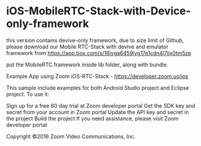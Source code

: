 # iOS-MobileRTC-Stack-with-Device-only-framework

this version contains devive-only framework, due to size limit of Github, please download our Mobile RTC-Stack with devive and emulator framework from https://app.box.com/s/16ivga6459iyg17e1cdn4l7jjx0tm5ze

put the MobileRTC.framework inside lib folder, along with bundle. 


Example App using Zoom iOS-RTC-Stack - https://developer.zoom.us/ios

This sample include examples for both Android Studio project and Eclipse project. To use it:

Sign up for a free 60 day trial at Zoom developer portal
Get the SDK key and secret from your account in Zoom portal
Update the API key and secret in the project
Build the project
If you need assistance, please visit Zoom developer portal

Copyright ©2016 Zoom Video Communications, Inc.
